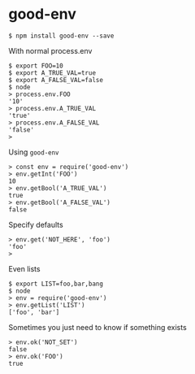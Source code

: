 
# good-env

```
$ npm install good-env --save
```

With normal process.env

```
$ export FOO=10
$ export A_TRUE_VAL=true
$ export A_FALSE_VAL=false
$ node
> process.env.FOO
'10'
> process.env.A_TRUE_VAL
'true'
> process.env.A_FALSE_VAL
'false'
>
```

Using `good-env`
```
> const env = require('good-env')
> env.getInt('FOO')
10
> env.getBool('A_TRUE_VAL')
true
> env.getBool('A_FALSE_VAL')
false
```

Specify defaults
```
> env.get('NOT_HERE', 'foo')
'foo'
>
```

Even lists
```
$ export LIST=foo,bar,bang
$ node
> env = require('good-env')
> env.getList('LIST')
['foo', 'bar']
```

Sometimes you just need to know if something exists
```
> env.ok('NOT_SET')
false
> env.ok('FOO')
true
```
